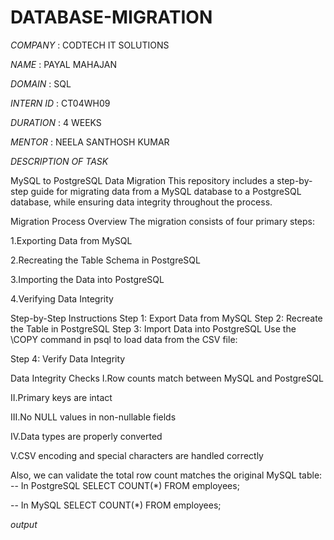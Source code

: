 # DATABASE-MIGRATION

*COMPANY* : CODTECH IT SOLUTIONS

*NAME* : PAYAL MAHAJAN

*DOMAIN* : SQL

*INTERN ID* : CT04WH09

*DURATION* : 4 WEEKS 

*MENTOR* : NEELA SANTHOSH KUMAR

*DESCRIPTION OF TASK*

MySQL to PostgreSQL Data Migration
This repository includes a step-by-step guide for migrating data from a MySQL database to a PostgreSQL database, while ensuring data integrity throughout the process.

Migration Process Overview
The migration consists of four primary steps:

1.Exporting Data from MySQL

2.Recreating the Table Schema in PostgreSQL

3.Importing the Data into PostgreSQL

4.Verifying Data Integrity

Step-by-Step Instructions
 Step 1: Export Data from MySQL
 Step 2: Recreate the Table in PostgreSQL
 Step 3: Import Data into PostgreSQL
    Use the \COPY command in psql to load data from the CSV file:

 Step 4: Verify Data Integrity

Data Integrity Checks
I.Row counts match between MySQL and PostgreSQL

II.Primary keys are intact

III.No NULL values in non-nullable fields

IV.Data types are properly converted

V.CSV encoding and special characters are handled correctly

Also, we can validate the total row count matches the original MySQL table:
-- In PostgreSQL
SELECT COUNT(*) FROM employees;

-- In MySQL
SELECT COUNT(*) FROM employees;

*output*


